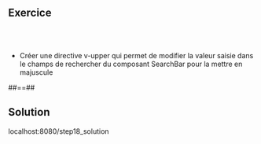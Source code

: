<!-- .slide: class="sfeir-bg-pink exercice" -->
## Exercice
<br><br>
<ul>
    <li>Créer une directive v-upper qui permet de modifier la valeur saisie dans le champs de rechercher du composant SearchBar pour la mettre en majuscule</li>
</ul>

##==##

<!-- .slide: class="sfeir-bg-blue exercice" -->
## Solution
<span class="full-center">localhost:8080/step18_solution</span>

